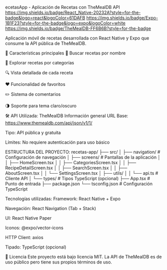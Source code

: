 ecetasApp - Aplicación de Recetas con TheMealDB API
https://img.shields.io/badge/React_Native-20232A?style=for-the-badge&logo=react&logoColor=61DAFB
https://img.shields.io/badge/Expo-1B1F23?style=for-the-badge&logo=expo&logoColor=white
https://img.shields.io/badge/TheMealDB-FF6B6B?style=for-the-badge

Aplicación móvil de recetas desarrollada con React Native y Expo que consume la API pública de TheMealDB.

📌 Características principales
🍳 Buscar recetas por nombre

📂 Explorar recetas por categorías

🔍 Vista detallada de cada receta

❤️ Funcionalidad de favoritos

✏️ Sistema de comentarios

🌗 Soporte para tema claro/oscuro

🛠 API Utilizada: TheMealDB
Información general
URL Base: https://www.themealdb.com/api/json/v1/1/

Tipo: API pública y gratuita

Límites: No requiere autenticación para uso básico


ESTRUCTURA DEL PROYECTO:
recetas-app/
├── src/
│   ├── navigation/       # Configuración de navegación
│   ├── screens/          # Pantallas de la aplicación
│   │   ├── HomeScreen.tsx
│   │   ├── CategoriesScreen.tsx
│   │   ├── RecipeDetailScreen.tsx
│   │   ├── SearchScreen.tsx
│   │   ├── AboutScreen.tsx
│   │   └── SettingsScreen.tsx
│   ├── utils/
│   │   └── api.ts        # Cliente API
│   └── types/            # Tipos TypeScript (opcional)
├── App.tsx               # Punto de entrada
├── package.json
└── tsconfig.json         # Configuración TypeScript


Tecnologías utilizadas:
Framework: React Native + Expo

Navegación: React Navigation (Tab + Stack)

UI: React Native Paper

Iconos: @expo/vector-icons

HTTP Client: axios

Tipado: TypeScript (opcional)

📝 Licencia
Este proyecto está bajo licencia MIT. La API de TheMealDB es de uso público pero tiene sus propios términos de uso.
